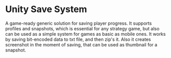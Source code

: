 # Unity Save System
A game-ready generic solution for saving player progress. It supports profiles and snapshots, which is essential for any strategy game, but also can be used as a simple system for games as basic as mobile ones. It works by saving bit-encoded data to txt file, and then zip's it. Also it creates screenshot in the moment of saving, that can be used as thumbnail for a snapshot.
